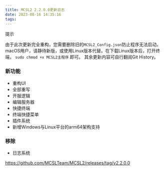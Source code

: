 ```yaml
---
title: MCSL2 2.2.0.0更新日志
date: 2023-08-16 14:35:16
tags:
---
```


<div class="custom-block tip">
  <p class="custom-block-title">提示</p>
  <p>由于此次更新完全重构，您需要删除旧的<code>MCSL2_Config.json</code>防止程序无法启动。  
macOS用户，请静待新版，或使用Linux版本代替。在下载Linux版本后，打开终端， <code>sudo chmod +x MCSL2主程序</code> 即可。
其余更新内容可自行翻阅Git History。</p>
</div>

### 新功能  
 - 重构UI  
 - 全部重写  
 - 开服逻辑  
 - 编辑服务器  
 - 快捷终端  
 - 终端快捷菜单  
 - 插件系统
 - 新增Windows与Linux平台的arm64架构支持  
### 移除  
 - 日志系统  



https://github.com/MCSLTeam/MCSL2/releases/tag/v2.2.0.0